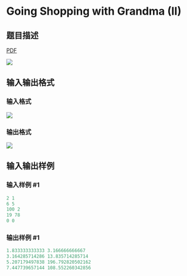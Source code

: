 # Going Shopping with Grandma (II)

## 题目描述

[problemUrl]: https://uva.onlinejudge.org/index.php?option=com_onlinejudge&Itemid=8&category=866&page=show_problem&problem=4960

[PDF](https://uva.onlinejudge.org/external/130/p13062.pdf)

![](https://cdn.luogu.com.cn/upload/vjudge_pic/UVA13062/02ed6a1a92048750930c04fd989b93f25d7d7d81.png)

## 输入输出格式

### 输入格式

![](https://cdn.luogu.com.cn/upload/vjudge_pic/UVA13062/e1fffaad870596d0536c9497da517ffaa1512850.png)

### 输出格式

![](https://cdn.luogu.com.cn/upload/vjudge_pic/UVA13062/d5fdafae40afa0ed29e0501b78fe2cc47a52f0b9.png)

## 输入输出样例

### 输入样例 #1

```cpp
2 1
6 5
100 2
19 78
0 0
```


### 输出样例 #1

```cpp
1.833333333333 3.166666666667
3.164285714286 13.835714285714
5.207179497838 196.792820502162
7.447739657144 108.552260342856
```


